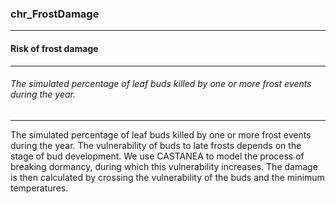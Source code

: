 ### chr_FrostDamage



------
#### Risk of frost damage



------
###### The simulated percentage of leaf buds killed by one or more frost events during the year.



------
The simulated percentage of leaf buds killed by one or more frost events during the year. The vulnerability of buds to late frosts depends on the stage of bud development. We use CASTANEA to model the process of breaking dormancy, during which this vulnerability increases. The damage is then calculated by crossing the vulnerability of the buds and the minimum temperatures.